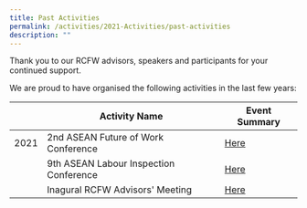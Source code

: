 ```yaml
---
title: Past Activities
permalink: /activities/2021-Activities/past-activities
description: ""
---
```

Thank you to our RCFW advisors, speakers and participants for your continued support. 

We are proud to have organised the following activities in the last few years:

|  | Activity Name | Event Summary |
| -------- | -------- | -------- |
| 2021     | 2nd ASEAN Future of Work Conference | [Here](/event-archives/asean-fow-2021/) |
|  | 9th ASEAN Labour Inspection Conference |[Here](/event-archives/9th-alic/) |
|  | Inagural RCFW Advisors' Meeting | [Here](/event-archives/inaugural-advisors-meeting/) |